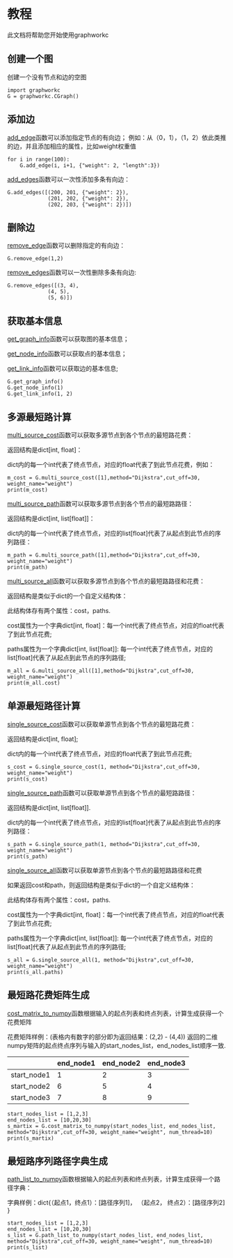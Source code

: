 

#  教程

此文档将帮助您开始使用graphworkc

[add_edge]: Fun&API/CGraphBase.md#add_edge
[add_edges]: Fun&API/CGraphBase.md#add_edges
[remove_edge]: Fun&API/CGraphBase.md#remove_edge
[remove_edges]: Fun&API/CGraphBase.md#remove_edges
[get_graph_info]: Fun&API/CGraphBase.md#get_graph_info
[get_node_info]: Fun&API/CGraphBase.md#get_node_info
[get_link_info]: Fun&API/CGraphBase.md#get_link_info

[multi_source_cost]: Fun&API/GraphAlgorithms.md#multi_source_cost
[multi_source_path]: Fun&API/GraphAlgorithms.md#multi_source_path
[multi_source_all]: Fun&API/GraphAlgorithms.md#multi_source_all
[single_source_cost]: Fun&API/GraphAlgorithms.md#single_source_cost
[single_source_path]: Fun&API/GraphAlgorithms.md#single_source_path
[single_source_all]: Fun&API/GraphAlgorithms.md#single_source_all
[cost_matrix_to_numpy]: Fun&API/GraphAlgorithms.md#cost_matrix_to_numpy
[path_list_to_numpy]: Fun&API/GraphAlgorithms.md#path_list_to_numpy

## 创建一个图

创建一个没有节点和边的空图


```
import graphworkc
G = graphworkc.CGraph()
```

## 添加边

[add_edge]函数可以添加指定节点的有向边；
例如：从（0，1），（1，2）依此类推的边，并且添加相应的属性，比如weight权重值


```
for i in range(100):
    G.add_edge(i, i+1, {"weight": 2, "length":3})
```

[add_edges]函数可以一次性添加多条有向边：


```
G.add_edges([(200, 201, {"weight": 2}),
             (201, 202, {"weight": 2}),
             (202, 203, {"weight": 2})])
```

## 删除边

[remove_edge]函数可以删除指定的有向边：


```
G.remove_edge(1,2)
```

[remove_edges]函数可以一次性删除多条有向边:


```
G.remove_edges([(3, 4),
             (4, 5),
             (5, 6)])
```

## 获取基本信息

[get_graph_info]函数可以获取图的基本信息；

[get_node_info]函数可以获取点的基本信息；

[get_link_info]函数可以获取边的基本信息;


```
G.get_graph_info()
G.get_node_info(1)
G.get_link_info(1, 2)
```

## 多源最短路计算

[multi_source_cost]函数可以获取多源节点到各个节点的最短路花费：

返回结构是dict[int, float]：<br>

dict内的每一个int代表了终点节点，对应的float代表了到此节点花费，例如：


```
m_cost = G.multi_source_cost([1],method="Dijkstra",cut_off=30, weight_name="weight")
print(m_cost)
```

[multi_source_path]函数可以获取多源节点到各个节点的最短路路径：

返回结构是dict[int, list[float]]：<br>

dict内的每一个int代表了终点节点，对应的list[float]代表了从起点到此节点的序列路径：


```
m_path = G.multi_source_path([1],method="Dijkstra",cut_off=30, weight_name="weight")
print(m_path)
```

[multi_source_all]函数可以获取多源节点到各个节点的最短路路径和花费：

返回结构是类似于dict的一个自定义结构体：<br>

此结构体存有两个属性：cost，paths.<br>

cost属性为一个字典dict[int, float]：每一个int代表了终点节点，对应的float代表了到此节点花费;<br>

paths属性为一个字典dict[int, list[float]]:  每一个int代表了终点节点，对应的list[float]代表了从起点到此节点的序列路径;


```
m_all = G.multi_source_all([1],method="Dijkstra",cut_off=30, weight_name="weight")
print(m_all.cost)
```

## 单源最短路径计算

[single_source_cost]函数可以获取单源节点到各个节点的最短路花费：<br>

返回结构是dict[int, float];<br>

dict内的每一个int代表了终点节点，对应的float代表了到此节点花费;


```
s_cost = G.single_source_cost(1, method="Dijkstra",cut_off=30, weight_name="weight")
print(s_cost)
```

[single_source_path]函数可以获取单源节点到各个节点的最短路路径：

返回结构是dict[int, list[float]].<br>

dict内的每一个int代表了终点节点，对应的list[float]代表了从起点到此节点的序列路径：


```
s_path = G.single_source_path(1, method="Dijkstra",cut_off=30, weight_name="weight")
print(s_path)
```

[single_source_all]函数可以获取单源节点到各个节点的最短路路径和花费

如果返回cost和path，则返回结构是类似于dict的一个自定义结构体：<br>

此结构体存有两个属性：cost，paths.<br>

cost属性为一个字典dict[int, float]：每一个int代表了终点节点，对应的float代表了到此节点花费;<br>

paths属性为一个字典dict[int, list[float]]:  每一个int代表了终点节点，对应的list[float]代表了从起点到此节点的序列路径;


```
s_all = G.single_source_all(1, method="Dijkstra",cut_off=30, weight_name="weight")
print(s_all.paths)
```

## 最短路花费矩阵生成

[cost_matrix_to_numpy]函数根据输入的起点列表和终点列表，计算生成获得一个花费矩阵<br>

花费矩阵样例：(表格内有数字的部分即为返回结果：(2,2) - (4,4))
返回的二维numpy矩阵的起点终点序列与输入的start_nodes_list，end_nodes_list顺序一致.

|             | end_node1 | end_node2 | end_node3 |
| ----------- | --------- | --------- | --------- |
| start_node1 | 1         | 2         | 3         |
| start_node2 | 6         | 5         | 4         |
| start_node3 | 7         | 8         | 9         |


```
start_nodes_list = [1,2,3]
end_nodes_list = [10,20,30]
s_martix = G.cost_matrix_to_numpy(start_nodes_list, end_nodes_list, method="Dijkstra",cut_off=30, weight_name="weight", num_thread=10)
print(s_martix)
```

## 最短路序列路径字典生成

[path_list_to_numpy]函数根据输入的起点列表和终点列表，计算生成获得一个路径字典：<br>

字典样例：dict{（起点1，终点1）：[路径序列1]， （起点2， 终点2）：[路径序列2] }


```
start_nodes_list = [1,2,3]
end_nodes_list = [10,20,30]
s_list = G.path_list_to_numpy(start_nodes_list, end_nodes_list, method="Dijkstra",cut_off=30, weight_name="weight", num_thread=10)
print(s_list)
```
